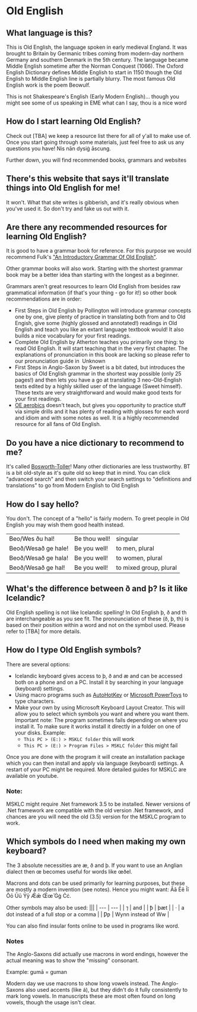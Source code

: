 # Old English
## What language is this?

This is Old English, the language spoken in early medieval England. It was brought to Britain by Germanic tribes coming from modern-day northern Germany and southern Denmark in the 5th century. The language became Middle English sometime after the Norman Conquest (1066). The Oxford English Dictionary defines Middle English to start in 1150 though the Old English to Middle English line is partially blurry. The most famous Old English work is the poem Beowulf.

This is not Shakespeare's English (Early Modern English)... though you might see some of us speaking in EME what can I say, thou is a nice word

## How do I start learning Old English?

Check out [TBA] we keep a resource list there for all of y'all to make use of.
Once you start going through some materials, just feel free to ask us any questions you have! Nis nān dysiġ āscung.

Further down, you will find recommended books, grammars and websites

## There's this website that says it'll translate things into Old English for me!

It won't. What that site writes is gibberish, and it's really obvious when you've used it. So don't try and fake us out with it.

## Are there any recommended resources for learning Old English?

It is good to have a grammar book for reference. For this purpose we would recommend Fulk's ["An Introductory Grammar Of Old English"](https://scholarworks.iu.edu/dspace/bitstream/handle/2022/25547/Fulk_Print4.pdf?sequence=3).

Other grammar books will also work. Starting with the shortest grammar book may be a better idea than starting with the longest as a beginner.

Grammars aren't great resources to learn Old English from besides raw grammatical information (if that's your thing - go for it!) so other book recommendations are in order:
- First Steps in Old English by Pollington will introduce grammar concepts one by one, give plenty of practice in translating both from and to Old Engish, give some (highly glossed and annotated!) readings in Old English and teach you like an extant language textbook would! It also builds a nice vocabulary for your first readings.
- Complete Old English by Atherton teaches you primarily one thing: to read Old English. It will start teaching that in the very first chapter. The explanations of pronunciation in this book are lacking so please refer to our pronunciation guide in ⁠ ⁠Unknown
- First Steps in Anglo-Saxon by Sweet is a bit dated, but introduces the basics of Old English grammar in the shortest way possible (only 25 pages!) and then lets you have a go at translating 3 neo-Old-English texts edited by a highly skilled user of the language (Sweet himself). These texts are very straightforward and would make good texts for your first readings. 
- [OE aerobics](http://www.oldenglishaerobics.net/anthology.html) doesn't teach, but gives you opportunity to practice stuff via simple drills and it has plenty of reading with glosses for each word and idiom and with some notes as well. It is a highly recommended resource for all fans of Old English.

## Do you have a nice dictionary to recommend to me?

It's called [Bosworth-Toller](https://bosworthtoller.com/)! Many other dictionaries are less trustworthy. BT is a bit old-style as it's quite old so keep that in mind. You can click "advanced search" and then switch your search settings to "definitions and translations" to go from Modern English to Old English

## How do I say hello?

You don't. The concept of a "hello" is fairly modern. To greet people in Old English you may wish them good health instead. 

||||
| --- | --- | --- |
| Beo/Wes ðu hal! | Be thou well! | singular |
| Beoð/Wesað ge hale! | Be you well! | to men, plural |
| Beoð/Wesað ge hala! | Be you well! | to women, plural |
| Beoð/Wesað ge hal! | Be you well! | to mixed group, plural |

## What's the difference between ð and þ? Is it like Icelandic?

Old English spelling is not like Icelandic spelling! In Old English þ, ð and th are interchangeable as you see fit. The pronounciation of these (ð, þ, th) is based on their position within a word and not on the symbol used. Please refer to [TBA] for more details.

## How do I type Old English symbols?

There are several options:
- Icelandic keyboard gives access to þ, ð and æ and can be accessed both on a phone and on a PC. Install it by searching in your language (keyboard) settings.
- Using macro programs such as [AutoHotKey](https://www.autohotkey.com/) or [Microsoft PowerToys](https://github.com/microsoft/PowerToys) to type characters.
- Make your own by using Microsoft Keyboard Layout Creator. This will allow you to select which symbols you want and where you want them. Important note: The program sometimes fails depending on where you install it. To make sure it works install it directly in a folder on one of your disks. Example:
    - `This PC > (E:) > MSKLC folder` this will work
    - `This PC > (E:) > Program Files > MSKLC folder` this might fail

Once you are done with the program it will create an installation package which you can then install and apply via language (keyboard) settings. A restart of your PC might be required.
More detailed guides for MSKLC are available on youtube.

### Note:
MSKLC might require .Net framework 3.5 to be installed. Newer versions of .Net framework are compatible with the old version .Net framework, and chances are you will need the old (3.5) version for the MSKLC program to work.

## Which symbols do I need when making my own keyboard?

The 3 absolute necessities are æ, ð and þ. If you want to use an Anglian dialect then œ becomes useful for words like œðel.

Macrons and dots can be used primarily for learning purposes, but these are mostly a modern invention (see notes).
Hence you might want: Āā Ēē Īī Ōō Ūū Ȳȳ Ǣǣ Œ̄œ̄ Ġġ Ċċ.

Other symbols may also be used:
|||
| --- | --- |
| ⁊ | and |
| ꝥ | þæt |
| · | a dot instead of a full stop or a comma |
| Ƿƿ | Wynn instead of Ww |

You can also find insular fonts online to be used in programs like word.

### Notes
The Anglo-Saxons did actually use macrons in word endings, however the actual meaning was to show the "missing" consonant.

Example: gumā = guman

Modern day we use macrons to show long vowels instead.
The Anglo-Saxons also used accents (like á), but they didn't do it fully consistently to mark long vowels. In manuscripts these are most often found on long vowels, though the usage isn't clear. 
